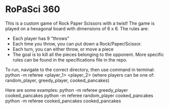 # RoPaSci 360 #

This is a custom game of Rock Paper Scissors with a twist! The game is played on a hexagonal board with dimensions of 6 x 6.
The rules are:
- Each player has 9 "throws"
- Each time you throw, you can put down a Rock/Paper/Scissor.
- Each turn, you can either throw, or move a piece
- The goal is to kill all the pieces belonging to the opponent.
More specific rules can be found in the specifications file in the repo.

To run, navigate to the correct directory, then use command in terminal:
python -m referee <player_1> <player_2>
(where players can be one of: random_player, greedy_player, cooked_pancakes)

Here are some examples:
python -m referee greedy_player cooked_pancakes
python -m referee random_player cooked_pancakes
python -m referee cooked_pancakes cooked_pancakes
